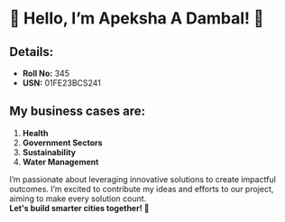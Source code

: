 # 🌟 Hello, I’m Apeksha A Dambal! 🌟  

## Details:
- **Roll No:** 345  
- **USN:** 01FE23BCS241  

## My business cases are:
1. **Health**  
2. **Government Sectors**  
3. **Sustainability**  
4. **Water Management**  

I’m passionate about leveraging innovative solutions to create impactful outcomes. I’m excited to contribute my ideas and efforts to our project, aiming to make every solution count.  
**Let's build smarter cities together! 🌟**
